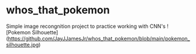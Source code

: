 # whos_that_pokemon
Simple image recongnition project to practice working with CNN's
![Pokemon Silhouette] (https://github.com/JayJJamesJr/whos_that_pokemon/blob/main/pokemon_silhouette.jpg)
